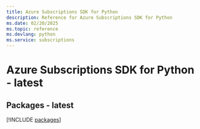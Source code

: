 ```yaml
---
title: Azure Subscriptions SDK for Python
description: Reference for Azure Subscriptions SDK for Python
ms.date: 02/20/2025
ms.topic: reference
ms.devlang: python
ms.service: subscriptions
---
```

# Azure Subscriptions SDK for Python - latest
## Packages - latest
[!INCLUDE [packages](subscriptions-index.md)]